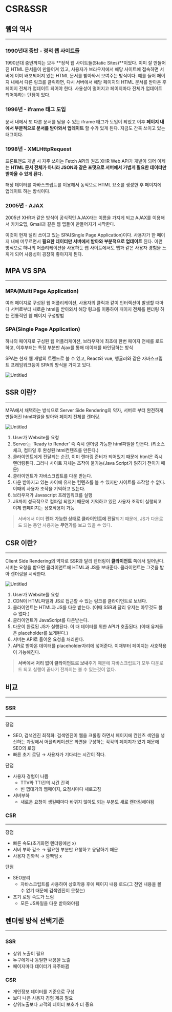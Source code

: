 # CSR&SSR

## 웹의 역사

---

### 1990년대 중반 - 정적 웹 사이트들

1990년대 중반까지는 모두 **정적 웹 사이트들(Static Sites)**이었다. 이미 잘 만들어진 HTML 문서들이 만들어져 있고, 사용자가 브라우저에서 해당 사이트에 접속하면 서버에 이미 배포되어져 있는 HTML 문서를 받아와서 보여주는 방식이다. 예를 들어 페이지 내에서 다른 링크를 클릭하면, 다시 서버에서 해당 페이지의 HTML 문서를 받아온 후 페이지 전체가 업데이트 되어야 한다. 사용성이 떨어지고 페이지마다 전체가 업데이트 되어야하는 단점이 있다.

### 1996년 - iframe 태그 도입

문서 내에서 또 다른 문서를 담을 수 있는 iframe 태그가 도입이 되었고 이후 **페이지 내에서 부분적으로 문서를 받아와서 업데이트** 할 수가 있게 된다. 지금도 간혹 쓰이고 있는 태그이다.

### 1998년 - XMLHttpRequest

프론트엔드 개발 시 자주 쓰이는 Fetch API의 원조 XHR Web API가 개발이 되어 이제는 **HTML 문서 전체가 아니라 JSON과 같은 포맷으로 서버에서 가볍게 필요한 데이터만 받아올 수 있게 된다.**

해당 데이터를 자바스크립트를 이용해서 동적으로 HTML 요소를 생성한 후 페이지에 업데이트 하는 방식이다.

### 2005년 - AJAX

2005년 XHR과 같은 방식이 공식적인 AJAX라는 이름을 가지게 되고 AJAX를 이용해서 카카오맵, Gmail과 같은 웹 앱들이 만들어지기 시작한다.

이것이 현재 널리 쓰이고 있는 SPA(Single Page Application)이다. 사용자가 한 페이지 내에 머무르면서 **필요한 데이터만 서버에서 받아와 부분적으로 업데이트** 된다. 이런 방식으로 하나의 어플리케이션을 사용하듯 웹 사이트에서도 앱과 같은 사용자 경험을 느끼게 되어 사용성이 굉장히 좋아지게 된다.

## MPA VS SPA

---

### MPA(Multi Page Application)

여러 페이지로 구성된 웹 어플리케이션, 사용자의 클릭과 같이 인터렉션이 발생할 때마다 서버로부터 새로운 html을 받아와서 해당 링크를 이동하여 패이지 전체를 렌더링 하는 전통적인 웹 페이지 구성방법

### SPA(Single Page Application)

하나의 페이지로 구성된 웹 어플리케이션, 브라우저에 최초에 한번 페이지 전체를 로드하고, 이후부터는 특정 부분만 Ajax를 통해 데이터를 바인딩하는 방식

SPA는 현재 웹 개발의 트랜드로 볼 수 있고, React와 vue, 앵귤러와 같은 자바스크립트 프레임워크등이 SPA의 방식을 가지고 있다. 

![Untitled](CSR&SSR%20e06b103865614f0fa8031abc5d95378b/Untitled.png)

## SSR 이란?

---

MPA에서 채택하는 방식으로 Server Side Rendering의 약자, 서버로 부터 완전하게 만들어진 html파일을 받아와 페이지 전체를 렌더링.

![Untitled](CSR&SSR%20e06b103865614f0fa8031abc5d95378b/Untitled%201.png)

1. User가 Website를 요청
2. Server는 ‘Ready to Render’ 즉 즉시 렌더링 가능한 html파일을 만든다. (리소스 체크, 컴파일 후 완성된 html컨텐츠를 만든다.)
3. 클라이언트에게 전달되는 순간, 이미 렌더링 준비가 되어있기 때문에 html은 즉시 렌더링된다. 그러나 사이트 자체는 조작이 불가능(Java Script가 읽히기 전이기 때문)
4. 클라이언트가 자바스크립트를 다운 받는다.
5. 다운 받아지고 있는 사이에 유저는 컨텐츠를 볼 수 있지만 사이트를 조작할 수 없다. 이때의 사용자 조작을 기억하고 있는다.
6. 브라우저가 Javascript 프레임워크를 실행
7. JS까지 성곡적으로 컴파일 되었기 때문에 기억하고 있던 사용자 조작이 실행되고 이제 웹페이지는 상호작용이 가능

> 서버에서 이미 **렌더 가능한 상태로 클라이언트에 전달**되기 때문에, JS가 다운로드 되는 동안 사용자는 **무언가**를 보고 있을 수 있다.
> 

## CSR 이란?

---

Client Side Rendering의 약자로 SSR과 달리 렌터링이 **클라이언트** 쪽에서 일어난다. 서버는 요청을 받으면 클라이언트에 HTML과 JS를 보내준다. 클라이언트는 그것을 받아 렌더링을 시작한다.

![Untitled](CSR&SSR%20e06b103865614f0fa8031abc5d95378b/Untitled%202.png)

1. User가 Website를 요청
2. CDN이 HTML파일과 JS로 접근할 수 있는 링크를 클라이언트로 보낸다.
3. 클라이언트는 HTML과 JS를 다운 받는다. (이때 SSR과 달리 유저는 아무것도 볼 수 없다.)
4. 클라이언트가 JavaScript를 다운받는다. 
5. 다운이 완료된 JS가 실행된다. 이 때 데이터를 위한 API가 호출된다. (이때 유저들은 placeholder를 보게된다.)
6. 서버는 API로 들어온 요청을 처리한다.
7. API로 받아온 데이터를 placeholder자리에 넣어준다. 이때부터 페이지는 사호작용이 가능해진다.

> **서버에서 처리 없이 클라이언트로 보내**주기 때문에 자바스크립트가 모두 다운로드 되고 실행이 끝나기 전까지는 볼 수 있는것이 없다.
> 

## 비교

---

### SSR

---

장점

- SEO, 검색엔진 최적화: 검색엔진이 웹을 크롤링 하면서 페이지에 컨텐츠 색인을 생산하는 과정에서 어플리케이션은 화면을 구성하는 각각의 페이지가 있기 때문에 SEO의 로딩
- 빠른 초기 로딩 → 사용자가 기다리는 시간이 적다.

단점

- 사용자 경험이 나쁨
    - TTV와 TTI간의 시간 간격
    - 빈 껍대기의 웹페이지, 요청시마다 새로고침
- 서버부하
    - 새로운 요청이 생길때마다 바뀌지 않아도 되는 부분도 새로 랜더링해야됨

### CSR

---

장점

- 빠른 속도(초기화면 렌더링에선 x)
- 서버 부하 감소 → 필요한 부분만 요청하고 응답하기 때문
- 사용자 친화적 → 깜빡임 x

단점

- SEO분리
    - 자바스크립트를 사용하여 상호작용 후에 페이지 내용 로드(그 전엔 내용을 볼 수 없기 때문에 검색엔진이 못찾는)
- 초기 로딩 속도가 느림
    - 모든 JS파일을 다운 받아와야됨

## 렌더링 방식 선택기준

---

### SSR

- 상위 노출이 필요
- 누구에게나 동일한 내용을 노출
- 페이지마다 데이터가 자주바뀜

### CSR

- 개인정보 데이터를 기준으로 구성
- 보다 나은 사용자 경험 제공 필요
- 상위노출보다 고객의 데이터 보호가 더 중요